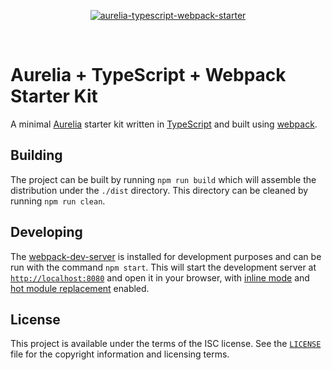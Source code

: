 <p align="center">
  <a href="#">
    <img src="./logo.png" alt="aurelia-typescript-webpack-starter" />
  </a>
</p>

<br />

# Aurelia + TypeScript + Webpack Starter Kit

A minimal [Aurelia][aurelia] starter kit written in [TypeScript][typescript] and
built using [webpack][webpack].

## Building

The project can be built by running `npm run build` which will assemble the
distribution under the `./dist` directory. This directory can be cleaned by
running `npm run clean`.

## Developing

The [webpack-dev-server][dev-server] is installed for development purposes and
can be run with the command `npm start`. This will start the development
server at [`http://localhost:8080`][localhost] and open it in your browser, with
[inline mode][inline] and [hot module replacement][hmr] enabled.

## License

This project is available under the terms of the ISC license. See the
[`LICENSE`][license] file for the copyright information and licensing terms.

[aurelia]: http://aurelia.io/
[webpack]: https://webpack.github.io/
[typescript]: https://www.typescriptlang.org/
[dev-server]: https://github.com/webpack/webpack-dev-server
[localhost]: http://localhost:8080
[inline]: https://webpack.github.io/docs/webpack-dev-server.html#inline-mode
[hmr]: https://webpack.github.io/docs/webpack-dev-server.html#hot-module-replacement
[license]: LICENSE
